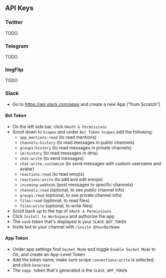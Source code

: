 ## API Keys

### Twitter

TODO

### Telegram

TODO

### ImgFlip

TODO

### Slack

- Go to https://api.slack.com/apps and create a new App ("from Scratch")

#### Bot Token

- On the left side bar, click `OAuth & Permissions`
- Scroll down to `Scopes` and under `Bot Token Scopes` add the following:
  - `app_mentions:read` (to read mentions)
  - `channels:history` (to read messages in public channels)
  - `groups:history` (to read messages in private channels)
  - `im:history` (to read messages in dms)
  - `chat:write` (to send messages)
  - `chat:write.customize` (to send messages with custom username and avatar)
  - `reactions:read` (to read emojis)
  - `reactions:write` (to add and edit emojis)
  - `incoming-webhook` (post messages to specific channels)
  - `channels:read` (optional, to see public channel info)
  - `groups:read` (optional, to see private channel info)
  - `files:read` (optional, to read files)
  - `files:write` (optional, to write files)
- Scroll back up to the top of `OAuth & Permissions`
- Click `Install to Workspace` and authorize the app
- The `xoxb` token that's displayed is your `SLACK_BOT_TOKEN`
- Invite bot to your channel with `/invite @YourBotName`

#### App Token

- Under app settings find `Socket Mode` and toggle `Enable Socket Mode` to On, and create an App-Level Token
- Add the token name, make sure scope `connections:write` is selected, and click `Generate`
- The `xapp-` token that's generated is the `SLACK_APP_TOKEN`
